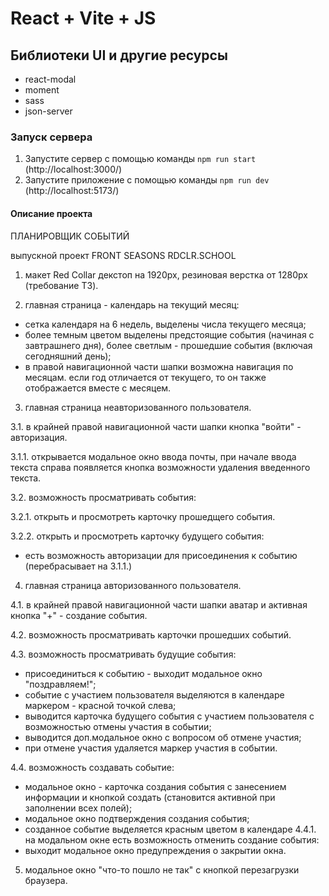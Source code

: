 # React + Vite + JS  

## Библиотеки UI и другие ресурсы  
- react-modal  
- moment 
- sass
- json-server

### Запуск сервера

1. Запустите сервер с помощью команды `npm run start` (http://localhost:3000/)
2. Запустите приложение с помощью команды `npm run dev` (http://localhost:5173/)    


#### Описание проекта

ПЛАНИРОВЩИК СОБЫТИЙ  

выпускной проект FRONT SEASONS RDCLR.SCHOOL  

1. макет Red Collar декстоп на 1920px, резиновая верстка от 1280px (требование ТЗ).  

2. главная страница - календарь на текущий месяц:
- сетка календаря на 6 недель, выделены числа текущего месяца;
- более темным цветом выделены предстоящие события (начиная с завтрашнего дня), более светлым - прошедшие события (включая сегодняшний день);
- в правой навигационной части шапки возможна навигация по месяцам. если год отличается от текущего, то он также отображается вместе с месяцем.    


3. главная страница неавторизованного пользователя.  

3.1. в крайней правой навигационной части шапки кнопка "войти" - авторизация.   

3.1.1. открывается модальное окно ввода почты, при начале ввода текста справа появляется кнопка возможности удаления введенного текста.

3.2. возможность просматривать события:  

3.2.1. открыть и просмотреть карточку прошедщего события.  

3.2.2. открыть и просмотреть карточку будущего события:
- есть возможность авторизации для присоединения к событию (перебрасывает на 3.1.1.)    

4. главная страница авторизованного пользователя.  

4.1. в крайней правой навигационной части шапки аватар и активная кнопка "+" - создание события.  

4.2. возможность просматривать карточки прошедших событий.  

4.3. возможность просматривать будущие события:
- присоединиться к событию - выходит модальное окно "поздравляем!";
- событие с участием пользователя выделяются в календаре маркером - красной точкой слева;
- выводится карточка будущего события с участием пользователя с возможностью отмены участия в событии;
- выводится доп.модальное окно с вопросом об отмене участия;
- при отмене участия удаляется маркер участия в событии.  

4.4. возможность создавать событие:
- модальное окно - карточка создания события с занесением информации и кнопкой создать (становится активной при заполнении всех полей);
- модальное окно подтверждения создания события;
- созданное событие выделяется красным цветом в календаре
4.4.1. на модальном окне есть возможность отменить создание события:
- выходит модальное окно предупреждения о закрытии окна.  


5. модальное окно "что-то пошло не так" с кнопкой перезагрузки браузера.




